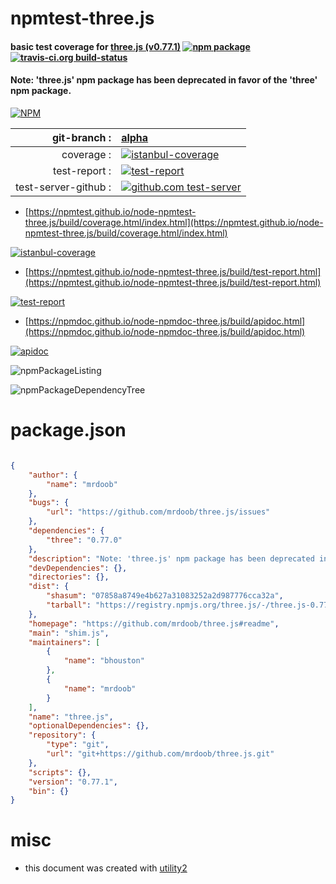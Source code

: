# npmtest-three.js

#### basic test coverage for  [three.js (v0.77.1)](https://github.com/mrdoob/three.js#readme)  [![npm package](https://img.shields.io/npm/v/npmtest-three.js.svg?style=flat-square)](https://www.npmjs.org/package/npmtest-three.js) [![travis-ci.org build-status](https://api.travis-ci.org/npmtest/node-npmtest-three.js.svg)](https://travis-ci.org/npmtest/node-npmtest-three.js)

#### Note: 'three.js' npm package has been deprecated in favor of the 'three' npm package.

[![NPM](https://nodei.co/npm/three.js.png?downloads=true&downloadRank=true&stars=true)](https://www.npmjs.com/package/three.js)

| git-branch : | [alpha](https://github.com/npmtest/node-npmtest-three.js/tree/alpha)|
|--:|:--|
| coverage : | [![istanbul-coverage](https://npmtest.github.io/node-npmtest-three.js/build/coverage.badge.svg)](https://npmtest.github.io/node-npmtest-three.js/build/coverage.html/index.html)|
| test-report : | [![test-report](https://npmtest.github.io/node-npmtest-three.js/build/test-report.badge.svg)](https://npmtest.github.io/node-npmtest-three.js/build/test-report.html)|
| test-server-github : | [![github.com test-server](https://npmtest.github.io/node-npmtest-three.js/GitHub-Mark-32px.png)](https://npmtest.github.io/node-npmtest-three.js/build/app/index.html) | | build-artifacts : | [![build-artifacts](https://npmtest.github.io/node-npmtest-three.js/glyphicons_144_folder_open.png)](https://github.com/npmtest/node-npmtest-three.js/tree/gh-pages/build)|

- [https://npmtest.github.io/node-npmtest-three.js/build/coverage.html/index.html](https://npmtest.github.io/node-npmtest-three.js/build/coverage.html/index.html)

[![istanbul-coverage](https://npmtest.github.io/node-npmtest-three.js/build/screenCapture.buildCi.browser.%252Ftmp%252Fbuild%252Fcoverage.lib.html.png)](https://npmtest.github.io/node-npmtest-three.js/build/coverage.html/index.html)

- [https://npmtest.github.io/node-npmtest-three.js/build/test-report.html](https://npmtest.github.io/node-npmtest-three.js/build/test-report.html)

[![test-report](https://npmtest.github.io/node-npmtest-three.js/build/screenCapture.buildCi.browser.%252Ftmp%252Fbuild%252Ftest-report.html.png)](https://npmtest.github.io/node-npmtest-three.js/build/test-report.html)

- [https://npmdoc.github.io/node-npmdoc-three.js/build/apidoc.html](https://npmdoc.github.io/node-npmdoc-three.js/build/apidoc.html)

[![apidoc](https://npmdoc.github.io/node-npmdoc-three.js/build/screenCapture.buildCi.browser.%252Ftmp%252Fbuild%252Fapidoc.html.png)](https://npmdoc.github.io/node-npmdoc-three.js/build/apidoc.html)

![npmPackageListing](https://npmtest.github.io/node-npmtest-three.js/build/screenCapture.npmPackageListing.svg)

![npmPackageDependencyTree](https://npmtest.github.io/node-npmtest-three.js/build/screenCapture.npmPackageDependencyTree.svg)



# package.json

```json

{
    "author": {
        "name": "mrdoob"
    },
    "bugs": {
        "url": "https://github.com/mrdoob/three.js/issues"
    },
    "dependencies": {
        "three": "0.77.0"
    },
    "description": "Note: 'three.js' npm package has been deprecated in favor of the 'three' npm package.",
    "devDependencies": {},
    "directories": {},
    "dist": {
        "shasum": "07858a8749e4b627a31083252a2d987776cca32a",
        "tarball": "https://registry.npmjs.org/three.js/-/three.js-0.77.1.tgz"
    },
    "homepage": "https://github.com/mrdoob/three.js#readme",
    "main": "shim.js",
    "maintainers": [
        {
            "name": "bhouston"
        },
        {
            "name": "mrdoob"
        }
    ],
    "name": "three.js",
    "optionalDependencies": {},
    "repository": {
        "type": "git",
        "url": "git+https://github.com/mrdoob/three.js.git"
    },
    "scripts": {},
    "version": "0.77.1",
    "bin": {}
}
```



# misc
- this document was created with [utility2](https://github.com/kaizhu256/node-utility2)
